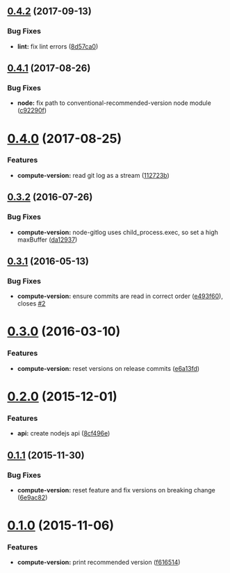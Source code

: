 <a name="0.4.2"></a>

## [0.4.2](https://github.com/JamieMason/conventional-recommended-version/compare/0.4.1...0.4.2) (2017-09-13)

### Bug Fixes

* **lint:** fix lint errors ([8d57ca0](https://github.com/JamieMason/conventional-recommended-version/commit/8d57ca0))

<a name="0.4.1"></a>

## [0.4.1](https://github.com/JamieMason/conventional-recommended-version/compare/0.4.0...0.4.1) (2017-08-26)

### Bug Fixes

* **node:** fix path to conventional-recommended-version node module ([c92290f](https://github.com/JamieMason/conventional-recommended-version/commit/c92290f))

<a name="0.4.0"></a>

# [0.4.0](https://github.com/JamieMason/conventional-recommended-version/compare/0.3.2...0.4.0) (2017-08-25)

### Features

* **compute-version:** read git log as a stream ([112723b](https://github.com/JamieMason/conventional-recommended-version/commit/112723b))

<a name="0.3.2"></a>

## [0.3.2](https://github.com/JamieMason/conventional-recommended-version/compare/0.3.1...0.3.2) (2016-07-26)

### Bug Fixes

* **compute-version:** node-gitlog uses child_process.exec, so set a high maxBuffer ([da12937](https://github.com/JamieMason/conventional-recommended-version/commit/da12937))

<a name="0.3.1"></a>

## [0.3.1](https://github.com/JamieMason/conventional-recommended-version/compare/0.3.0...0.3.1) (2016-05-13)

### Bug Fixes

* **compute-version:** ensure commits are read in correct order ([e493f60](https://github.com/JamieMason/conventional-recommended-version/commit/e493f60)), closes [#2](https://github.com/JamieMason/conventional-recommended-version/issues/2)

<a name="0.3.0"></a>

# [0.3.0](https://github.com/JamieMason/conventional-recommended-version/compare/0.2.0...0.3.0) (2016-03-10)

### Features

* **compute-version:** reset versions on release commits ([e6a13fd](https://github.com/JamieMason/conventional-recommended-version/commit/e6a13fd))

<a name="0.2.0"></a>

# [0.2.0](https://github.com/JamieMason/conventional-recommended-version/compare/0.1.1...0.2.0) (2015-12-01)

### Features

* **api:** create nodejs api ([8cf496e](https://github.com/JamieMason/conventional-recommended-version/commit/8cf496e))

<a name="0.1.1"></a>

## [0.1.1](https://github.com/JamieMason/conventional-recommended-version/compare/0.1.0...0.1.1) (2015-11-30)

### Bug Fixes

* **compute-version:** reset feature and fix versions on breaking change ([6e9ac82](https://github.com/JamieMason/conventional-recommended-version/commit/6e9ac82))

<a name="0.1.0"></a>

# [0.1.0](https://github.com/JamieMason/conventional-recommended-version/compare/f616514...0.1.0) (2015-11-06)

### Features

* **compute-version:** print recommended version ([f616514](https://github.com/JamieMason/conventional-recommended-version/commit/f616514))
